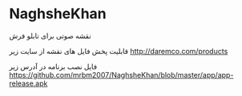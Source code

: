 # NaghsheKhan
نقشه صوتی برای تابلو فرش

قابلیت پخش فایل های نقشه از سایت زیر
http://daremco.com/products

فایل نصب برنامه در آدرس زیر
https://github.com/mrbm2007/NaghsheKhan/blob/master/app/app-release.apk
